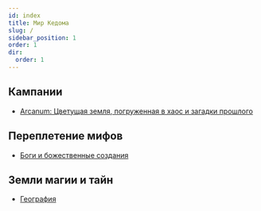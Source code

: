 ```yaml
---
id: index
title: Мир Кедома
slug: /
sidebar_position: 1
order: 1
dir:
  order: 1
---
```


## Кампании

- [Arcanum: Цветущая земля, погруженная в хаос и загадки прошлого](/lore/campaigns/arcanum/)

## Переплетение мифов

- [Боги и божественные создания](/lore/myth/gods/)

## Земли магии и тайн

- [География](/lore/geography/)
